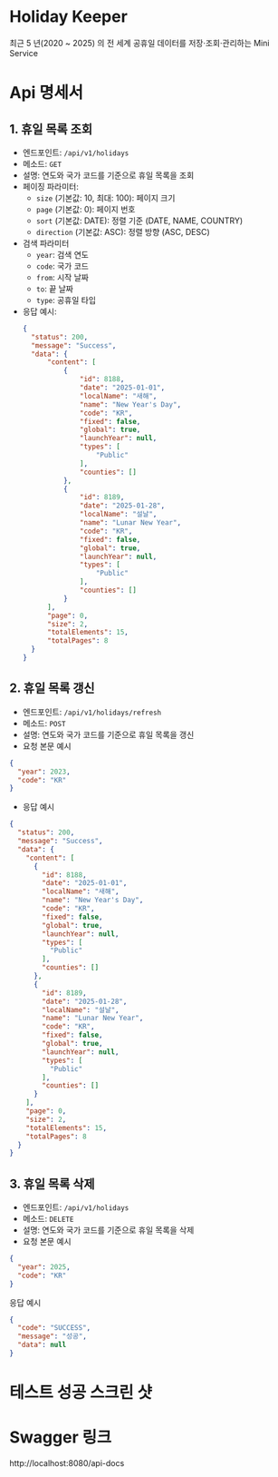 # Holiday Keeper

최근 5 년(2020 ~ 2025) 의 전 세계 공휴일 데이터를 저장·조회·관리하는 Mini Service

# Api 명세서

## 1. 휴일 목록 조회

- 엔드포인트: `/api/v1/holidays`
- 메소드: `GET`
- 설명: 연도와 국가 코드를 기준으로 휴일 목록을 조회
- 페이징 파라미터:
    - `size` (기본값: 10, 최대: 100): 페이지 크기
    - `page` (기본값: 0): 페이지 번호
    - `sort` (기본값: DATE): 정렬 기준 (DATE, NAME, COUNTRY)
    - `direction` (기본값: ASC): 정렬 방향 (ASC, DESC)
- 검색 파라미터
    - `year`: 검색 연도
    - `code`: 국가 코드
    - `from`: 시작 날짜
    - `to`: 끝 날짜
    - `type`: 공휴일 타입
- 응답 예시:
  ```json
  {
    "status": 200,
    "message": "Success",
    "data": {
        "content": [
            {
                "id": 8188,
                "date": "2025-01-01",
                "localName": "새해",
                "name": "New Year's Day",
                "code": "KR",
                "fixed": false,
                "global": true,
                "launchYear": null,
                "types": [
                    "Public"
                ],
                "counties": []
            },
            {
                "id": 8189,
                "date": "2025-01-28",
                "localName": "설날",
                "name": "Lunar New Year",
                "code": "KR",
                "fixed": false,
                "global": true,
                "launchYear": null,
                "types": [
                    "Public"
                ],
                "counties": []
            }
        ],
        "page": 0,
        "size": 2,
        "totalElements": 15,
        "totalPages": 8
    }
  }

  ```

## 2. 휴일 목록 갱신

- 엔드포인트: `/api/v1/holidays/refresh`
- 메소드: `POST`
- 설명: 연도와 국가 코드를 기준으로 휴일 목록을 갱신
- 요청 본문 예시

```json
{
  "year": 2023,
  "code": "KR"
}
```

- 응답 예시

```json
{
  "status": 200,
  "message": "Success",
  "data": {
    "content": [
      {
        "id": 8188,
        "date": "2025-01-01",
        "localName": "새해",
        "name": "New Year's Day",
        "code": "KR",
        "fixed": false,
        "global": true,
        "launchYear": null,
        "types": [
          "Public"
        ],
        "counties": []
      },
      {
        "id": 8189,
        "date": "2025-01-28",
        "localName": "설날",
        "name": "Lunar New Year",
        "code": "KR",
        "fixed": false,
        "global": true,
        "launchYear": null,
        "types": [
          "Public"
        ],
        "counties": []
      }
    ],
    "page": 0,
    "size": 2,
    "totalElements": 15,
    "totalPages": 8
  }
}
```

## 3. 휴일 목록 삭제

- 엔드포인트: `/api/v1/holidays`
- 메소드: `DELETE`
- 설명: 연도와 국가 코드를 기준으로 휴일 목록을 삭제
- 요청 본문 예시

```json
{
  "year": 2025,
  "code": "KR"
}
```

응답 예시

```json
{
  "code": "SUCCESS",
  "message": "성공",
  "data": null
}
```

# 테스트 성공 스크린 샷

# Swagger 링크

http://localhost:8080/api-docs